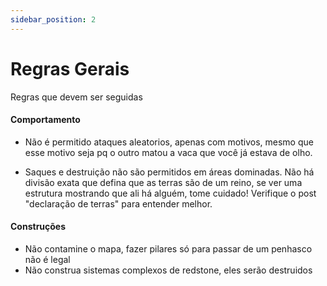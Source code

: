 ```yaml
---
sidebar_position: 2
---
```


# Regras Gerais

Regras que devem ser seguidas

#### Comportamento

- Não é permitido ataques aleatorios, apenas com motivos, mesmo que esse motivo seja pq
  o outro matou a vaca que você já estava de olho.

- Saques e destruição não são permitidos em áreas dominadas. Não há divisão exata que defina
  que as terras são de um reino, se ver uma estrutura mostrando que ali há alguém, tome cuidado!
  Verifique o post "declaração de terras" para entender melhor.

#### Construções

- Não contamine o mapa, fazer pilares só para passar de um penhasco não é legal
- Não construa sistemas complexos de redstone, eles serão destruidos
